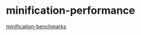 # minification-performance

[minification-benchmarks](https://github.com/privatenumber/minification-benchmarks)
